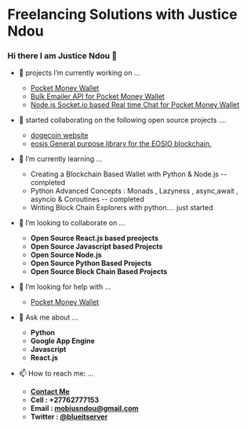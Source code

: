 
# Freelancing Solutions with Justice Ndou

### Hi there I am Justice Ndou 👋



- 🔭 projects I’m currently working on ...
    * [Pocket Money Wallet](https://pocket-money.site/)
    * [Bulk Emailer API for Pocket Money Wallet](https://emailer.pocket-money.site)
    * [Node.js Socket.io based Real time Chat for Pocket Money Wallet ](https://github.com/freelancing-solutions/chat)


- 🔭 started collaborating on the following open source projects ....
	* [dogecoin website](https://github.com/dogecoin/dogecoin.com)
	* [eosjs General purpose library for the EOSIO blockchain.](https://github.com/EOSIO/eosjs)

- 🌱 I’m currently learning ...
    * Creating a Blockchain Based Wallet with Python &amp; Node.js -- completed
    * Python Advanced Concepts : Monads , Lazyness , async,await , asyncio &amp; Coroutines -- completed
	* Writing Block Chain Explorers with python.... just started

- 👯 I’m looking to collaborate on ...
    * **Open Source React.js based preojects**
    * **Open Source Javascript based Projects**
    * **Open Source Node.js**
    * **Open Source Python Based Projects**
    * **Open Source Block Chain Based Projects**
- 🤔 I’m looking for help with ...
    * [Pocket Money Wallet](https://pocket-money.site)

- 💬 Ask me about ...
    * **Python**
    * **Google App Engine**
    * **Javascript**
    * **React.js**
- 📫 How to reach me: ...
    * **[Contact Me](https://justice-ndou.appspot.com/contact)**
    * **Cell : +27762777153**
    * **Email : mobiusndou@gmail.com**
    * **Twitter : [@blueitserver](https://twitter.com/blueitserver)**


